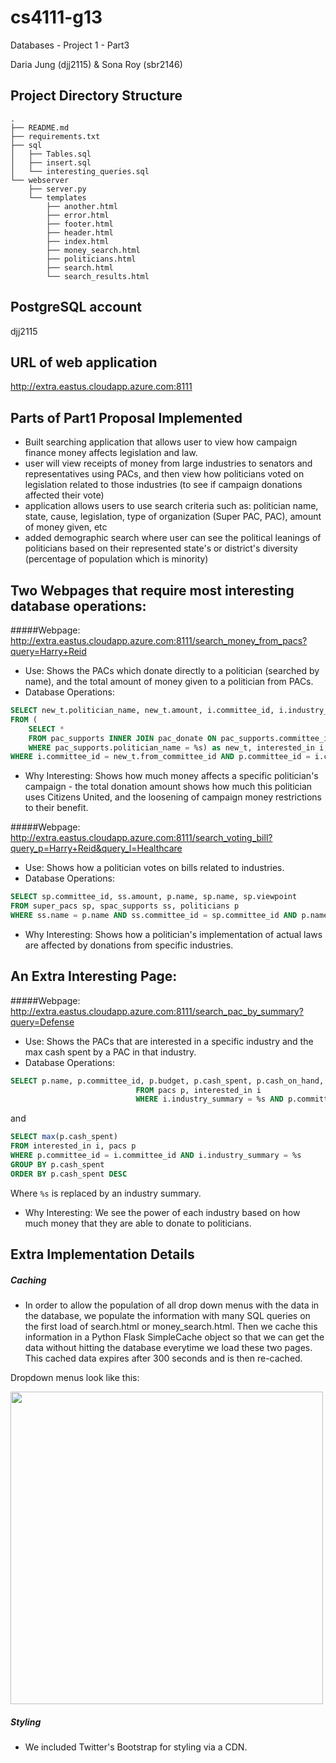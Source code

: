 # cs4111-g13

Databases - Project 1 - Part3

Daria Jung (djj2115) & Sona Roy (sbr2146)

Project Directory Structure
----------------------------

```
.
├── README.md
├── requirements.txt
├── sql
│   ├── Tables.sql
│   ├── insert.sql
│   └── interesting_queries.sql
└── webserver
    ├── server.py
    └── templates
        ├── another.html
        ├── error.html
        ├── footer.html
        ├── header.html
        ├── index.html
        ├── money_search.html
        ├── politicians.html
        ├── search.html
        └── search_results.html
```


PostgreSQL account
-------------------------------------
djj2115

URL of web application
-------------------------------------
http://extra.eastus.cloudapp.azure.com:8111

Parts of Part1 Proposal Implemented
-------------------------------------
- Built searching application that allows user to view how campaign finance money affects legislation and law.
- user will view receipts of money from large industries to senators and representatives using PACs, and then view how politicians voted on legislation related to those industries (to see if campaign donations affected their vote)
- application allows users to use search criteria such as: politician name, state, cause, legislation, type of organization (Super PAC, PAC), amount of money given, etc 
- added demographic search where user can see the political leanings of politicians based on their represented state's or district's diversity (percentage of population which is minority)

Two Webpages that require most interesting database operations:
-------------------------------------
#####Webpage: http://extra.eastus.cloudapp.azure.com:8111/search_money_from_pacs?query=Harry+Reid
* Use: Shows the PACs which donate directly to a politician (searched by name), and the total amount of money given to a politician from PACs.
* Database Operations:
```SQL  
SELECT new_t.politician_name, new_t.amount, i.committee_id, i.industry_summary, p.name  
FROM (  
	SELECT *  
	FROM pac_supports INNER JOIN pac_donate ON pac_supports.committee_id = pac_donate.to_committee_id  
	WHERE pac_supports.politician_name = %s) as new_t, interested_in i, pacs p  
WHERE i.committee_id = new_t.from_committee_id AND p.committee_id = i.committee_id
```
* Why Interesting: Shows how much money affects a specific politician's campaign - the total donation amount shows how much this politician uses Citizens United, and the loosening of campaign money restrictions to their benefit.

#####Webpage: http://extra.eastus.cloudapp.azure.com:8111/search_voting_bill?query_p=Harry+Reid&query_l=Healthcare
* Use: Shows how a politician votes on bills related to industries.
* Database Operations:
```SQL
SELECT sp.committee_id, ss.amount, p.name, sp.name, sp.viewpoint
FROM super_pacs sp, spac_supports ss, politicians p
WHERE ss.name = p.name AND ss.committee_id = sp.committee_id AND p.name = %s
```
* Why Interesting: Shows how a politician's implementation of actual laws are affected by donations from specific industries.

An Extra Interesting Page:
--------------------------
#####Webpage: http://extra.eastus.cloudapp.azure.com:8111/search_pac_by_summary?query=Defense
* Use: Shows the PACs that are interested in a specific industry and the max cash spent by a PAC in that industry.
* Database Operations:
```SQL
SELECT p.name, p.committee_id, p.budget, p.cash_spent, p.cash_on_hand, p.registrant, i.industry_summary
                            FROM pacs p, interested_in i
                            WHERE i.industry_summary = %s AND p.committee_id = i.committee_id
```

and 

```SQL
SELECT max(p.cash_spent)
FROM interested_in i, pacs p
WHERE p.committee_id = i.committee_id AND i.industry_summary = %s
GROUP BY p.cash_spent
ORDER BY p.cash_spent DESC
```

Where ```%s``` is replaced by an industry summary.

* Why Interesting: We see the power of each industry based on how much money that they are able to donate to politicians.

Extra Implementation Details
-----------------------------
##### Caching

* In order to allow the population of all drop down menus with the data in the database, we populate the information with many SQL queries on the first load of search.html or money_search.html. Then we cache this information in a Python Flask SimpleCache object so that we can get the data without hitting the database everytime we load these two pages. This cached data expires after 300 seconds and is then re-cached.

Dropdown menus look like this:

<img src="http://i.imgur.com/opNC4D1.png" width="500"/>

##### Styling
* We included Twitter's Bootstrap for styling via a CDN. 

